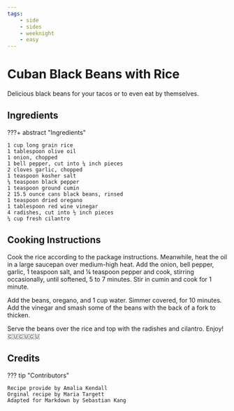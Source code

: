 ```yaml
---
tags:
    - side
    - sides
    - weeknight
    - easy
---
```

# Cuban Black Beans with Rice
Delicious black beans for your tacos or to even eat by themselves.
## Ingredients
???+ abstract "Ingredients"

    1 cup long grain rice  
    1 tablespoon olive oil  
    1 onion, chopped  
    1 bell pepper, cut into ¼ inch pieces   
    2 cloves garlic, chopped   
    1 teaspoon kosher salt   
    ¼ teaspoon black pepper  
    1 teaspoon ground cumin  
    2 15.5 ounce cans black beans, rinsed  
    1 teaspoon dried oregano  
    1 tablespoon red wine vinegar  
    4 radishes, cut into ½ inch pieces  
    ¼ cup fresh cilantro  

## Cooking Instructions
Cook the rice according to the package instructions.  Meanwhile, heat the oil in a large saucepan over medium-high heat.  Add the onion, bell pepper, garlic, 1 teaspoon salt, and ¼ teaspoon pepper and cook, stirring occasionally, until softened, 5 to 7 minutes.  Stir in cumin and cook for 1 minute.  

Add the beans, oregano, and 1 cup water.  Simmer covered, for 10 minutes.  Add the vinegar 
and smash some of the beans with the back of a fork to thicken.  

Serve the beans over the rice and top with the radishes and cilantro.
Enjoy!  🇨🇺🇨🇺🇨🇺

## Credits
??? tip "Contributors"

    Recipe provide by Amalia Kendall  
    Orginal recipe by Maria Targett  
    Adapted for Markdown by Sebastian Kang
